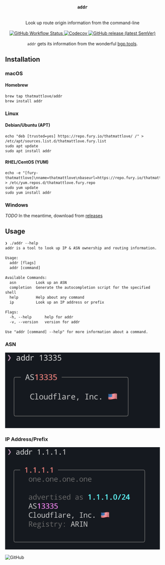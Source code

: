 <div align="center">
<h3>
    <code>addr</code>
</h3>
<br/>
Look up route origin information from the command-line
<br/>
<br/>
    <a href="https://github.com/thatmattlove/addr/actions/workflows/test.yml">
        <img alt="GitHub Workflow Status" src="https://img.shields.io/github/actions/workflow/status/thatmattlove/addr/test.yml?style=for-the-badge">
    </a>
    <a href="https://app.codecov.io/gh/thatmattlove/addr">
        <img alt="Codecov" src="https://img.shields.io/codecov/c/github/thatmattlove/addr?style=for-the-badge">
    </a>
    <a href="https://github.com/thatmattlove/addr/releases">
        <img alt="GitHub release (latest SemVer)" src="https://img.shields.io/github/v/release/thatmattlove/addr?label=version&style=for-the-badge">
    </a>

</div>
<div align="center">
    <br>
    <code>addr</code> gets its information from the wonderful <a href="https://bgp.tools" target="_blank">bgp.tools</a>.
</div>

## Installation

### macOS

#### Homebrew

```console
brew tap thatmattlove/addr
brew install addr
```

### Linux

#### Debian/Ubuntu (APT)

```console
echo "deb [trusted=yes] https://repo.fury.io/thatmattlove/ /" > /etc/apt/sources.list.d/thatmattlove.fury.list
sudo apt update
sudo apt install addr
```

#### RHEL/CentOS (YUM)

```console
echo -e "[fury-thatmattlove]\nname=thatmattlove\nbaseurl=https://repo.fury.io/thatmattlove/\nenabled=1\ngpgcheck=0" > /etc/yum.repos.d/thatmattlove.fury.repo
sudo yum update
sudo yum install addr
```

### Windows

*TODO* In the meantime, download from [releases](https://github.com/thatmattlove/addr/releases)

## Usage

```console
❯ ./addr --help
addr is a tool to look up IP & ASN ownership and routing information.

Usage:
  addr [flags]
  addr [command]

Available Commands:
  asn         Look up an ASN
  completion  Generate the autocompletion script for the specified shell
  help        Help about any command
  ip          Look up an IP address or prefix

Flags:
  -h, --help      help for addr
  -v, --version   version for addr

Use "addr [command] --help" for more information about a command.
```

### ASN

![](https://github.com/thatmattlove/addr/blob/main/screenshot1.png?raw=true)

### IP Address/Prefix

![](https://github.com/thatmattlove/addr/blob/main/screenshot2.png?raw=true)

![GitHub](https://img.shields.io/github/license/thatmattlove/addr?style=for-the-badge&color=black)